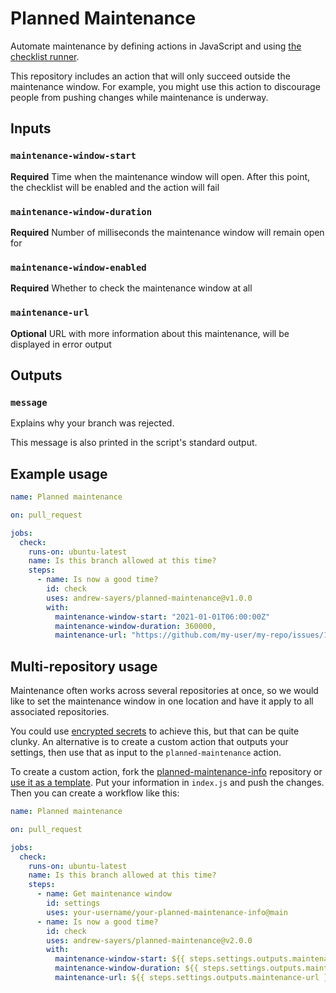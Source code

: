 # Planned Maintenance

Automate maintenance by defining actions in JavaScript and using [the checklist runner](https://andrew-sayers.github.io/planned-maintenance/).

This repository includes an action that will only succeed outside the maintenance window.  For example, you might use this action to discourage people from pushing changes while maintenance is underway.

## Inputs

### `maintenance-window-start`

**Required** Time when the maintenance window will open.  After this point, the checklist will be enabled and the action will fail

### `maintenance-window-duration`

**Required** Number of milliseconds the maintenance window will remain open for

### `maintenance-window-enabled`

**Required** Whether to check the maintenance window at all

### `maintenance-url`

**Optional** URL with more information about this maintenance, will be displayed in error output

## Outputs

### `message`

Explains why your branch was rejected.

This message is also printed in the script's standard output.

## Example usage

```yaml
name: Planned maintenance

on: pull_request

jobs:
  check:
    runs-on: ubuntu-latest
    name: Is this branch allowed at this time?
    steps:
      - name: Is now a good time?
        id: check
        uses: andrew-sayers/planned-maintenance@v1.0.0
        with:
          maintenance-window-start: "2021-01-01T06:00:00Z"
          maintenance-window-duration: 360000,
          maintenance-url: "https://github.com/my-user/my-repo/issues/12345"
```

## Multi-repository usage

Maintenance often works across several repositories at once, so we would like to set the maintenance window in one location and have it apply to all associated repositories.

You could use [encrypted secrets](https://docs.github.com/en/actions/reference/encrypted-secrets) to achieve this, but that can be quite clunky.  An alternative is to create a custom action that outputs your settings, then use that as input to the `planned-maintenance` action.

To create a custom action, fork the [planned-maintenance-info](https://github.com/andrew-sayers/planned-maintenance-info) repository or [use it as a template](https://github.com/andrew-sayers/planned-maintenance-info/generate).  Put your information in `index.js` and push the changes.  Then you can create a workflow like this:

```yaml
name: Planned maintenance

on: pull_request

jobs:
  check:
    runs-on: ubuntu-latest
    name: Is this branch allowed at this time?
    steps:
      - name: Get maintenance window
        id: settings
        uses: your-username/your-planned-maintenance-info@main
      - name: Is now a good time?
        id: check
        uses: andrew-sayers/planned-maintenance@v2.0.0
        with:
          maintenance-window-start: ${{ steps.settings.outputs.maintenance-window-start }}
          maintenance-window-duration: ${{ steps.settings.outputs.maintenance-window-duration }}
          maintenance-url: ${{ steps.settings.outputs.maintenance-url }}
```
